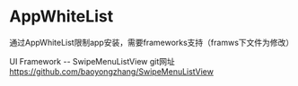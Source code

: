 # AppWhiteList
通过AppWhiteList限制app安装，需要frameworks支持（framws下文件为修改）

UI Framework -- SwipeMenuListView 
git网址
https://github.com/baoyongzhang/SwipeMenuListView
